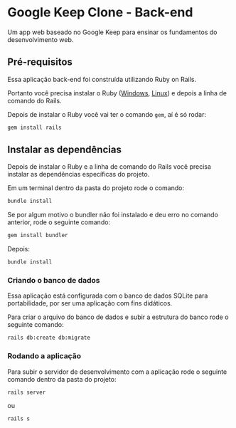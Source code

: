 # Google Keep Clone - Back-end

Um app web baseado no Google Keep para ensinar os fundamentos do desenvolvimento web.


## Pré-requisitos

Essa aplicação back-end foi construída utilizando Ruby on Rails.

Portanto você precisa instalar o Ruby ([Windows](https://rubyinstaller.org/downloads/), [Linux](https://rvm.io/rvm/install)) e depois a linha de comando do Rails.

Depois de instalar o Ruby você vai ter o comando `gem`, aí é só rodar:

```bash
gem install rails
```

## Instalar as dependências

Depois de instalar o Ruby e a linha de comando do Rails você precisa instalar as dependências específicas do projeto.

Em um terminal dentro da pasta do projeto rode o comando:

```bash
bundle install
```

Se por algum motivo o bundler não foi instalado e deu erro no comando anterior, rode o seguinte comando:

```bash
gem install bundler
```

Depois:

```bash
bundle install
```

### Criando o banco de dados

Essa aplicação está configurada com o banco de dados SQLite para portabilidade, por ser uma aplicação com fins didáticos.

Para criar o arquivo do banco de dados e subir a estrutura do banco rode o seguinte comando:

```bash
rails db:create db:migrate
```

### Rodando a aplicação

Para subir o servidor de desenvolvimento com a aplicação rode o seguinte comando dentro da pasta do projeto:

```bash
rails server
```

ou

```bash
rails s
```
